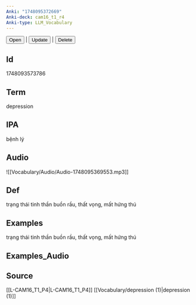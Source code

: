 ```yaml
---
Anki: "1748095372669"
Anki-deck: cam16_t1_r4
Anki-type: LLM_Vocabulary
---
```

<button class="anki-btn-open">Open</button> | <button class="anki-btn-update">Update</button> | <button class="anki-btn-delete">Delete</button>

## Id
 1748093573786
## Term
depression
## IPA
bệnh lý

## Audio
![[Vocabulary/Audio/Audio-1748095369553.mp3]]
## Def
trạng thái tinh thần buồn rầu, thất vọng, mất hứng thú
## Examples
trạng thái tinh thần buồn rầu, thất vọng, mất hứng thú
## Examples_Audio

## Source
 [[L-CAM16_T1_P4|L-CAM16_T1_P4]]
[[Vocabulary/depression (1)|depression (1)]]